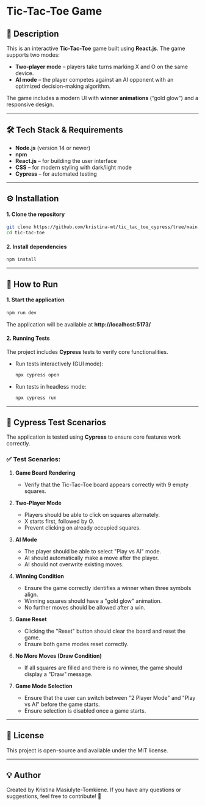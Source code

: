 # Tic-Tac-Toe Game

## 📌 Description
This is an interactive **Tic-Tac-Toe** game built using **React.js**. The game supports two modes:
- **Two-player mode** – players take turns marking X and O on the same device.
- **AI mode** – the player competes against an AI opponent with an optimized decision-making algorithm.

The game includes a modern UI with **winner animations** (“gold glow”) and a responsive design.

---

## 🛠️ Tech Stack & Requirements
- **Node.js** (version 14 or newer)
- **npm**
- **React.js** – for building the user interface
- **CSS** – for modern styling with dark/light mode
- **Cypress** – for automated testing

---

## ⚙️ Installation
#### 1. Clone the repository
```sh
git clone https://github.com/kristina-mt/tic_tac_toe_cypress/tree/main
cd tic-tac-toe
```
#### 2. Install dependencies
```sh
npm install
```

---

## 🚀 How to Run
#### 1. Start the application
```sh
npm run dev
```
The application will be available at **http://localhost:5173/**

#### 2. Running Tests
The project includes **Cypress** tests to verify core functionalities.
- Run tests interactively (GUI mode):
  ```sh
  npx cypress open
  ```
- Run tests in headless mode:
  ```sh
  npx cypress run
  ```

---

## 🧪 Cypress Test Scenarios
The application is tested using **Cypress** to ensure core features work correctly.

### ✅ Test Scenarios:
1. **Game Board Rendering**
   - Verify that the Tic-Tac-Toe board appears correctly with 9 empty squares.

2. **Two-Player Mode**
   - Players should be able to click on squares alternately.
   - X starts first, followed by O.
   - Prevent clicking on already occupied squares.

3. **AI Mode**
   - The player should be able to select "Play vs AI" mode.
   - AI should automatically make a move after the player.
   - AI should not overwrite existing moves.

4. **Winning Condition**
   - Ensure the game correctly identifies a winner when three symbols align.
   - Winning squares should have a "gold glow" animation.
   - No further moves should be allowed after a win.

5. **Game Reset**
   - Clicking the "Reset" button should clear the board and reset the game.
   - Ensure both game modes reset correctly.

6. **No More Moves (Draw Condition)**
   - If all squares are filled and there is no winner, the game should display a "Draw" message.

7. **Game Mode Selection**
   - Ensure that the user can switch between "2 Player Mode" and "Play vs AI" before the game starts.
   - Ensure selection is disabled once a game starts.

---

## 📜 License
This project is open-source and available under the MIT license.

---

## 💡 Author
Created by Kristina Masiulyte-Tomkiene. If you have any questions or suggestions, feel free to contribute! 🎉

